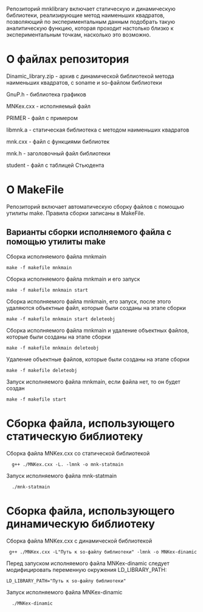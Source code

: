 Репозиторий mnklibrary включает статическую и динамическую библиотеки, реализирующие метод наименьших квадратов, позволяющий по 
экспериментальным данным подобрать такую аналитическую функцию, которая проходит настолько
близко к экспериментальным точкам, насколько это возможно.
# О файлах репозитория
Dinamic_library.zip - архив с динамической библиотекой метода наименьших квадратов, c sonamе и so-файлом библиотеки 

GnuP.h - библиотека графиков

MNKex.cxx - исполняемый файл 

PRIMER - файл с примером

libmnk.a - статическая библиотека с методом наименьших квадратов

mnk.cxx - файл с функциями библиотек

mnk.h - заголовочный файл библиотеки

student - файл с таблицей Стьюдента
# О MakeFile
Репозиторий включает автоматическую сборку файлов с помощью утилиты make.
Правила сборки записаны в MakeFile.
## Варианты сборки исполняемого файла с помощью утилиты make
Cборка исполняемого файла mnkmain

    make -f makefile mnkmain
Cборка исполняемого файла mnkmain и его запуск
    
    make -f makefile mnkmain start 
Cборка исполняемого файла mnkmain, его запуск, после этого удаляются объектные файл, которые были созданы на этапе сборки 

    make -f makefile mnkmain start deleteobj
Cборка исполняемого файла mnkmain и удаление объектных файлов, которые были созданы на этапе сборки

    make -f makefile mnkmain deleteobj
Удаление объектные файлов, которые были созданы на этапе сборки

    make -f makefile deleteobj
Запуск исполняемого файла mnkmain, если файла нет, то он будет создан

    make -f makefile start 
#  Сборка файла, использующего статическую библиотеку
Сборка файла MNKex.cxx со статической библиотекой

      g++ ./MNKex.cxx -L. -lmnk -o mnk-statmain 
Запуск исполняемого файла mnk-statmain 
      
      ./mnk-statmain 
# Сборка файла, использующего динамическую библиотеку     
Сборка файла MNKex.cxx с динамической библиотекой
    
     g++ ./MNKex.cxx -L"Путь к so-файлу библиотеки" -lmnk -o MNKex-dinamic 
Перед запуском исполняемого файла MNKex-dinamic следует модифицировать переменную окружения LD_LIBRARY_PATH:
    
    LD_LIBRARY_PATH="Путь к so-файлу библиотеки"
  Запуск исполняемого файла MNKex-dinamic
      
      ./MNKex-dinamic  
